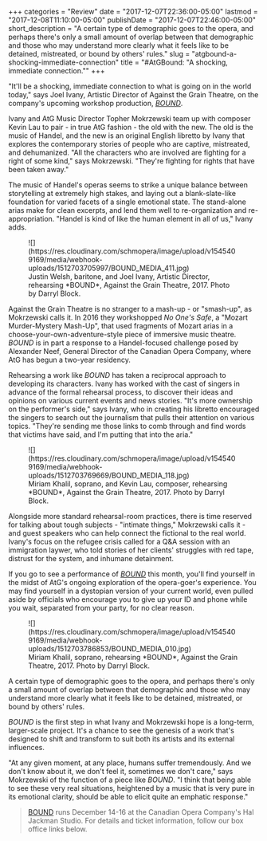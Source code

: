 +++
categories = "Review"
date = "2017-12-07T22:36:00-05:00"
lastmod = "2017-12-08T11:10:00-05:00"
publishDate = "2017-12-07T22:46:00-05:00"
short_description = "A certain type of demographic goes to the opera, and perhaps there&#039;s only a small amount of overlap between that demographic and those who may understand more clearly what it feels like to be detained, mistreated, or bound by others&#039; rules."
slug = "atgbound-a-shocking-immediate-connection"
title = "#AtGBound: &quot;A shocking, immediate connection.&quot;"
+++

"It'll be a shocking, immediate connection to what is going on in the world today," says Joel Ivany, Artistic Director of Against the Grain Theatre, on the company's upcoming workshop production, [*BOUND*](http://againstthegraintheatre.com/bound/). 

Ivany and AtG Music Director Topher Mokrzewski team up with composer Kevin Lau to pair - in true AtG fashion - the old with the new. The old is the music of Handel, and the new is an original English libretto by Ivany that explores the contemporary stories of people who are captive, mistreated, and dehumanized. "All the characters who are involved are fighting for a right of some kind," says Mokrzewski. "They're fighting for rights that have been taken away." 

The music of Handel's operas seems to strike a unique balance between storytelling at extremely high stakes, and laying out a blank-slate-like foundation for varied facets of a single emotional state. The stand-alone arias make for clean excerpts, and lend them well to re-organization and re-appropriation. "Handel is kind of like the human element in all of us," Ivany adds.

<figure data-type="image">
![](https://res.cloudinary.com/schmopera/image/upload/v1545409169/media/webhook-uploads/1512703705997/BOUND_MEDIA_411.jpg)
<figcaption>Justin Welsh, baritone, and Joel Ivany, Artistic Director, rehearsing *BOUND*, Against the Grain Theatre, 2017. Photo by Darryl Block.</figcaption>
</figure>

Against the Grain Theatre is no stranger to a mash-up - or "smash-up", as Mokrzewski calls it. In 2016 they workshopped *No One's Safe*, a "Mozart Murder-Mystery Mash-Up", that used fragments of Mozart arias in a choose-your-own-adventure-style piece of immersive music theatre. *BOUND* is in part a response to a Handel-focused challenge posed by Alexander Neef, General Director of the Canadian Opera Company, where AtG has begun a two-year residency.

Rehearsing a work like *BOUND* has taken a reciprocal approach to developing its characters. Ivany has worked with the cast of singers in advance of the formal rehearsal process, to discover their ideas and opinions on various current events and news stories. "It's more ownership on the performer's side," says Ivany, who in creating his libretto encouraged the singers to search out the journalism that pulls their attention on various topics. "They're sending me those links to comb through and find words that victims have said, and I'm putting that into the aria."

<figure data-type="image">![](https://res.cloudinary.com/schmopera/image/upload/v1545409169/media/webhook-uploads/1512703769669/BOUND_MEDIA_118.jpg)
<figcaption>Miriam Khalil, soprano, and Kevin Lau, composer, rehearsing *BOUND*, Against the Grain Theatre, 2017. Photo by Darryl Block.</figcaption>
</figure>

Alongside more standard rehearsal-room practices, there is time reserved for talking about tough subjects - "intimate things," Mokrzewski calls it - and guest speakers who can help connect the fictional to the real world. Ivany's focus on the refugee crisis called for a Q&A session with an immigration laywer, who told stories of her clients' struggles with red tape, distrust for the system, and inhumane detainment.

If you go to see a performance of [*BOUND*](http://againstthegraintheatre.com/bound/) this month, you'll find yourself in the midst of AtG's ongoing exploration of the opera-goer's experience. You may find yourself in a dystopian version of your current world, even pulled aside by officials who encourage you to give up your ID and phone while you wait, separated from your party, for no clear reason.

<figure data-type="image">
![](https://res.cloudinary.com/schmopera/image/upload/v1545409169/media/webhook-uploads/1512703786853/BOUND_MEDIA_010.jpg)<figcaption>Miriam Khalil, soprano, rehearsing *BOUND*, Against the Grain Theatre, 2017. Photo by Darryl Block.</figcaption>
</figure>

A certain type of demographic goes to the opera, and perhaps there's only a small amount of overlap between that demographic and those who may understand more clearly what it feels like to be detained, mistreated, or bound by others' rules.

*BOUND* is the first step in what Ivany and Mokrzewski hope is a long-term, larger-scale project. It's a chance to see the genesis of a work that's designed to shift and transform to suit both its artists and its external influences.

"At any given moment, at any place, humans suffer tremendously. And we don't know about it, we don't feel it, sometimes we don't care," says Mokrzewski of the function of a piece like *BOUND*. "I think that being able to see these very real situations, heightened by a music that is very pure in its emotional clarity, should be able to elicit quite an emphatic response."

>[BOUND](http://againstthegraintheatre.com/bound/) runs December 14-16 at the Canadian Opera Company's Hal Jackman Studio. For details and ticket information, follow our box office links below.
